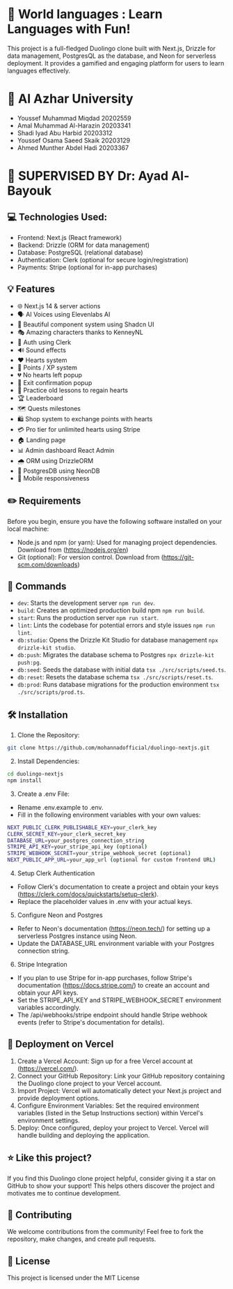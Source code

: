 # 📃  World languages : Learn Languages with Fun!
This project is a full-fledged Duolingo clone built with Next.js, Drizzle for data management, PostgresQL as the database, and Neon for serverless deployment. It provides a gamified and engaging platform for users to learn languages effectively.


# 📃 Al Azhar University 
- Youssef Muhammad Miqdad                                        20202559 
- Amal Muhammad Al-Harazin                                       20203341 
- Shadi Iyad Abu Harbid                                          20203312    
- Youssef Osama Saeed Skaik                                      20203129 
- Ahmed Munther Abdel Hadi                                       20203367 

 # 📃 SUPERVISED BY          Dr: Ayad Al-Bayouk 


## 💻 Technologies Used:

- Frontend: Next.js (React framework)
- Backend: Drizzle (ORM for data management)
- Database: PostgreSQL (relational database)
- Authentication: Clerk (optional for secure login/registration)
- Payments: Stripe (optional for in-app purchases)

## 💡 Features

- 🌐 Next.js 14 & server actions
- 🗣 AI Voices using Elevenlabs AI
- 🎨 Beautiful component system using Shadcn UI
- 🎭 Amazing characters thanks to KenneyNL
- 🔐 Auth using Clerk
- 🔊 Sound effects
- ❤️ Hearts system
- 🌟 Points / XP system
- 💔 No hearts left popup
- 🚪 Exit confirmation popup
- 🔄 Practice old lessons to regain hearts
- 🏆 Leaderboard
- 🗺 Quests milestones
- 🛍 Shop system to exchange points with hearts
- 💳 Pro tier for unlimited hearts using Stripe
- 🏠 Landing page
- 📊 Admin dashboard React Admin
- 🌧 ORM using DrizzleORM
- 💾 PostgresDB using NeonDB
- 📱 Mobile responsiveness

## ✏️ Requirements

Before you begin, ensure you have the following software installed on your local machine:

- Node.js and npm (or yarn): Used for managing project dependencies. Download from (https://nodejs.org/en)
- Git (optional): For version control. Download from (https://git-scm.com/downloads)

## 🤖 Commands

- `dev`: Starts the development server `npm run dev`.
- `build`: Creates an optimized production build npm `npm run build`.
- `start`: Runs the production server `npm run start`.
- `lint`: Lints the codebase for potential errors and style issues `npm run lint`.
- `db:studio`: Opens the Drizzle Kit Studio for database management `npx drizzle-kit studio`.
- `db:push`: Migrates the database schema to Postgres `npx drizzle-kit push:pg`.
- `db:seed`: Seeds the database with initial data `tsx ./src/scripts/seed.ts`.
- `db:reset`: Resets the database schema `tsx ./src/scripts/reset.ts`.
- `db:prod`: Runs database migrations for the production environment `tsx ./src/scripts/prod.ts`.

## 🛠️ Installation

1. Clone the Repository:

```bash
git clone https://github.com/mohannadofficial/duolingo-nextjs.git
```

2. Install Dependencies:

```bash
cd duolingo-nextjs
npm install
```

3. Create a .env File:

- Rename .env.example to .env.
- Fill in the following environment variables with your own values:

```bash
NEXT_PUBLIC_CLERK_PUBLISHABLE_KEY=your_clerk_key
CLERK_SECRET_KEY=your_clerk_secret_key
DATABASE_URL=your_postgres_connection_string
STRIPE_API_KEY=your_stripe_api_key (optional)
STRIPE_WEBHOOK_SECRET=your_stripe_webhook_secret (optional)
NEXT_PUBLIC_APP_URL=your_app_url (optional for custom frontend URL)
```

4. Setup Clerk Authentication

- Follow Clerk's documentation to create a project and obtain your keys (https://clerk.com/docs/quickstarts/setup-clerk).
- Replace the placeholder values in .env with your actual keys.

5. Configure Neon and Postgres

- Refer to Neon's documentation (https://neon.tech/) for setting up a serverless Postgres instance using Neon.
- Update the DATABASE_URL environment variable with your Postgres connection string.

6. Stripe Integration

- If you plan to use Stripe for in-app purchases, follow Stripe's documentation (https://docs.stripe.com/) to create an account and obtain your API keys.
- Set the STRIPE_API_KEY and STRIPE_WEBHOOK_SECRET environment variables accordingly.
- The /api/webhooks/stripe endpoint should handle Stripe webhook events (refer to Stripe's documentation for details).

## 🚀 Deployment on Vercel

1. Create a Vercel Account: Sign up for a free Vercel account at (https://vercel.com/).
2. Connect your GitHub Repository: Link your GitHub repository containing the Duolingo clone project to your Vercel account.
3. Import Project: Vercel will automatically detect your Next.js project and provide deployment options.
4. Configure Environment Variables: Set the required environment variables (listed in the Setup Instructions section) within Vercel's environment settings.
5. Deploy: Once configured, deploy your project to Vercel. Vercel will handle building and deploying the application.

## ⭐ Like this project?

If you find this Duolingo clone project helpful, consider giving it a star on GitHub to show your support! This helps others discover the project and motivates me to continue development.

## 🙌 Contributing

We welcome contributions from the community! Feel free to fork the repository, make changes, and create pull requests.

## 🔰 License

This project is licensed under the MIT License
